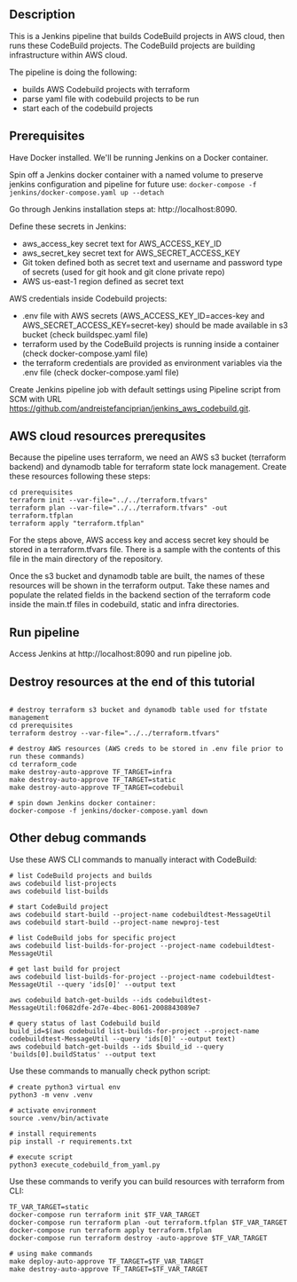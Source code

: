 ## Description

This is a Jenkins pipeline that builds CodeBuild projects in AWS cloud, then runs these CodeBuild projects.
The CodeBuild projects are building infrastructure within AWS cloud.

The pipeline is doing the following:
- builds AWS Codebuild projects with terraform
- parse yaml file with codebuild projects to be run
- start each of the codebuild projects

## Prerequisites

Have Docker installed. We'll be running Jenkins on a Docker container.

Spin off a Jenkins docker container with a named volume to preserve jenkins configuration and pipeline for future use:
```docker-compose -f jenkins/docker-compose.yaml up --detach```

Go through Jenkins installation steps at: http://localhost:8090. 

Define these secrets in Jenkins:
 - aws_access_key secret text for AWS_ACCESS_KEY_ID
 - aws_secret_key secret text for AWS_SECRET_ACCESS_KEY
 - Git token defined both as secret text and username and password type of secrets (used for git hook and git clone private repo)
 - AWS us-east-1 region defined as secret text

AWS credentials inside Codebuild projects:
- .env file with AWS secrets (AWS_ACCESS_KEY_ID=acces-key and AWS_SECRET_ACCESS_KEY=secret-key) should be made available in s3 bucket (check buildspec.yaml file)
- terraform used by the CodeBuild projects is running inside a container (check docker-compose.yaml file)
- the terraform credentials are provided as environment variables via the .env file (check docker-compose.yaml file)

Create Jenkins pipeline job with default settings using Pipeline script from SCM with URL https://github.com/andreistefanciprian/jenkins_aws_codebuild.git.

## AWS cloud resources prerequsites

Because the pipeline uses terraform, we need an AWS s3 bucket (terraform backend) and dynamodb table for terraform state lock management.
Create these resources following these steps:
```
cd prerequisites
terraform init --var-file="../../terraform.tfvars"
terraform plan --var-file="../../terraform.tfvars" -out terraform.tfplan
terraform apply "terraform.tfplan"
```

For the steps above, AWS access key and access secret key should be stored in a terraform.tfvars file.
There is a sample with the contents of this file in the main directory of the repository.

Once the s3 bucket and dynamodb table are built, the names of these resources will be shown in the terraform output.
Take these names and populate the related fields in the backend section of the terraform code inside the main.tf files in codebuild, static and infra directories.

## Run pipeline

Access Jenkins at http://localhost:8090 and run pipeline job.

## Destroy resources at the end of this tutorial
```

# destroy terraform s3 bucket and dynamodb table used for tfstate management
cd prerequisites
terraform destroy --var-file="../../terraform.tfvars"

# destroy AWS resources (AWS creds to be stored in .env file prior to run these commands)
cd terraform_code
make destroy-auto-approve TF_TARGET=infra
make destroy-auto-approve TF_TARGET=static
make destroy-auto-approve TF_TARGET=codebuil

# spin down Jenkins docker container:
docker-compose -f jenkins/docker-compose.yaml down
```

## Other debug commands

Use these AWS CLI commands to manually interact with CodeBuild:
```
# list CodeBuild projects and builds
aws codebuild list-projects
aws codebuild list-builds

# start CodeBuild project
aws codebuild start-build --project-name codebuildtest-MessageUtil
aws codebuild start-build --project-name newproj-test

# list CodeBuild jobs for specific project
aws codebuild list-builds-for-project --project-name codebuildtest-MessageUtil

# get last build for project
aws codebuild list-builds-for-project --project-name codebuildtest-MessageUtil --query 'ids[0]' --output text

aws codebuild batch-get-builds --ids codebuildtest-MessageUtil:f0682dfe-2d7e-4bec-8061-2008843089e7

# query status of last Codebuild build
build_id=$(aws codebuild list-builds-for-project --project-name codebuildtest-MessageUtil --query 'ids[0]' --output text)
aws codebuild batch-get-builds --ids $build_id --query 'builds[0].buildStatus' --output text
```

Use these commands to manually check python script:
```
# create python3 virtual env
python3 -m venv .venv

# activate environment
source .venv/bin/activate

# install requirements
pip install -r requirements.txt

# execute script
python3 execute_codebuild_from_yaml.py
```

Use these commands to verify you can build resources with terraform from CLI:
```
TF_VAR_TARGET=static
docker-compose run terraform init $TF_VAR_TARGET
docker-compose run terraform plan -out terraform.tfplan $TF_VAR_TARGET
docker-compose run terraform apply terraform.tfplan
docker-compose run terraform destroy -auto-approve $TF_VAR_TARGET

# using make commands
make deploy-auto-approve TF_TARGET=$TF_VAR_TARGET
make destroy-auto-approve TF_TARGET=$TF_VAR_TARGET
```
